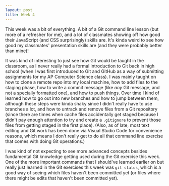 ```yaml
---
layout: post
title: Week 4
---
```


This week was a bit of everything. A bit of a Git command line lesson (but more of a refresher for me), and a lot of classmates showing off how good their JavaScript (and CSS surprisingly) skills are. It's kinda weird to see how good my classmates' presentation skills are (and they were probably better than mine)!

<!--more-->

It was kind of interesting to just see how Git would be taught in the classroom, as I never really had a formal introduction to Git back in high school (when I was first introduced to Git and GitHub as a way of submitting assignments for my AP Computer Science class). I was mainly taught on how to clone a remote repo into my local machine, how to add files to the staging phase, how to write a commit message (like *any* Git message, and not a specially formatted one), and how to push things. Over time I kind of learned how to go out into new branches and how to jump between them, although these steps were kinda shaky since I didn't really have to use branches a lot, and how to untrack and remove files from a Git repository (since there are times when cache files accidentally get staged because I didn't pay enough attention to try and create a `.gitignore` to prevent those files from getting staged in the first place). (Also, as of late, most text editing and Git work has been done via Visual Studio Code for convenience reasons, which means I don't really get to do all that command line exercise that comes with doing Git operations.)

I was kind of not expecting to see more advanced concepts besides fundamental Git knowledge getting used during the Git exercise this week. One of the more important commands that I should've learned earlier on but really just learned in the Git exercises this week was `git status`, which is a good way of seeing which files haven't been committed yet (or files where there might be edits that haven't been committed yet).  